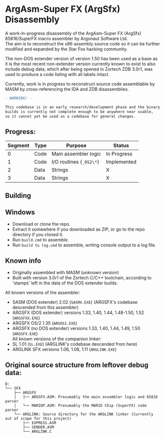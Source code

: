 # ArgAsm-Super FX (ArgSfx) Disassembly
A work-in-progress disassembly of the ArgAsm-Super FX (ArgSfx) 65816/SuperFX macro assembler by Argonaut Software Ltd.  
The aim is to reconstruct the x86 assembly source code so it can be further modified and expanded by the Star Fox hacking community.  

The non-DOS extender version of version 1.50 has been used as a base as it is the most recent non-extender version currently known to exist to also include debug data, which after being opened in Zortech ZDB 3.0r1, was used to produce a code listing with all labels intact.  

Currently, work is in progress to reconstruct source code assemblable by MASM by cross-referencing the IDA and ZDB disassemblies.

```diff
- WARNING! -

This codebase is in an early research/development phase and the binary this repository
builds is currently not complete enough to be anywhere near usable,
so it cannot yet be used as a codebase for general changes.
```

## Progress:

| Segment | Type | Purpose                   | Status      |
|---------|------|---------------------------|-------------|
| 0       | Code | Main assembler logic      | In Progress |
| 1       | Code | I/O routines (``_OS2\*``) | Implemented |
| 2       | Data | Strings                   | X           |
| 3       | Data | Strings                   | X           |

## Building

## Windows
- Download or clone the repo.  
- Extract it somewhere if you downloaded as ZIP, or go to the repo directory if you cloned it.  
- Run ``build.cmd`` to assemble.  
- Run ``build to log.cmd`` to assemble, writing console output to a log file.  

## Known info
- Originally assembled with MASM (unknown version)  
- Built with version 3.0r1 of the Zortech C/C++ toolchain, according to 'stamps' left in the data of the DOS extender builds.  

All known versions of the assembler:  
- SASM (DOS extender) 2.02 (``SASMX.EXE``) (ARGSFX's codebase descended from this assembler)  
- ARGSFX (DOS extender) versions 1.33, 1.40, 1.44, 1.48-1.50, 1.52 (``ARGSFXX.EXE``)  
- ARGSFX OS/2 1.35 (``ARGOS2.EXE``)  
- ARGSFX (no DOS extender) versions 1.33, 1.40, 1.44, 1.49, 1.50 (``ARGSFX.EXE``)  
All known versions of the companion linker:
- SL 1.01 (``SL.EXE``) (ARGLINK's codebase descended from here)  
- ARGLINK SFX versions 1.06, 1.08, 1.11 (``ARGLINK.EXE``)

## Original source structure from leftover debug data:
```
D:
└── SFX
    ├── ARGSFX
    │   ├── ARGSFX.ASM: Presumably the main assembler logic and 65816 parser
    │   └── MARIOP.ASM: Presumably the MARIO Chip (SuperFX) code parser
    └── ARGLINK: Source directory for the ARGLINK linker (Currently out of scope for this project)
        ├── EXPRESS.ASM
        ├── SENDER.ASM
        └── ARGLINK.C
```